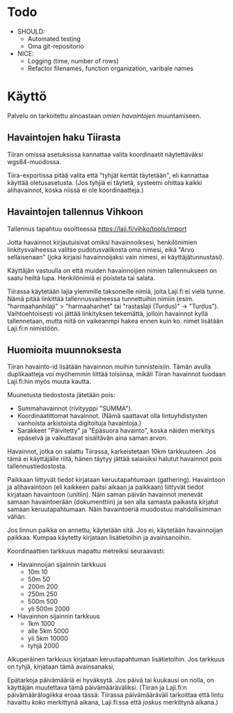 
# Todo

- SHOULD:
  - Automated testing
  - Oma git-repositorio
- NICE:
  - Logging (time, number of rows)
  - Refactor filenames, function organization, varibale names

# Käyttö

Palvelu on tarkoitettu ainoastaan *omien havaintojen* muuntamiseen. 

## Havaintojen haku Tiirasta

Tiiran omissa asetuksissa kannattaa valita koordinaatit näytettäväksi wgs84-muodossa.

Tiira-exportissa pitää valita että "tyhjät kentät täytetään", eli kannattaa käyttää oletusasetusta. (Jos tyhjiä ei täytetä, systeemi ohittaa kaikki alihavainnot, koska niissä ei ole koordinaatteja.)

## Havaintojen tallennus Vihkoon

Tallennus tapahtuu osoitteessa https://laji.fi/vihko/tools/import

Jotta havainnot kirjautuisivat omiksi havainnoiksesi, henkilönimien linkitysvaiheessa valitse pudotusvalikosta oma nimesi, eikä "Arvo sellaisenaan" (joka kirjaisi havainnoijaksi vain nimesi, ei käyttäjätunnustasi).

Käyttäjän vastuulla on että muiden havainnoijien nimien tallennukseen on saatu heiltä lupa. Henkilönimiä ei poisteta tai salata.

Tiirassa käytetään lajia ylemmille taksoneille nimiä, joita Laji.fi ei vielä tunne. Nämä pitää linkittää tallennusvaiheessa tunnettuihin nimiin (esim. "harmaahanhilaji" > "harmaahanhet" tai "rastaslaji (Turdus)" -> "Turdus"). Vaihtoehtoisesti voi jättää linkityksen tekemättä, jolloin havainnot kyllä tallennetaan, mutta niitä on vaikeanmpi hakea ennen kuin ko. nimet lisätään Laji.fi:n nimistöön.

## Huomioita muunnoksesta

Tiiran havainto-id lisätään havainnon muihin tunnisteisiin. Tämän avulla duplikaatteja voi myöhemmin liittää toisiinsa, mikäli Tiiran havainnot tuodaan Laji.fi:hin myös muuta kautta.

Muunetusta tiedostosta jätetään pois:
- Summahavainnot (rivityyppi "SUMMA").
- Koordinaatittomat havainnot. (Nämä saattavat olla lintuyhdistysten vanhoista arkistoista digitoituja havaintoja.)
- Sarakkeet "Päivitetty" ja "Epäsuora havainto", koska näiden merkitys epäselvä ja vaikuttavat sisältävän aina saman arvon.

Havainnot, jotka on salattu Tiirassa, karkeistetaan 10km tarkkuuteen. Jos tämä ei käyttäjälle riitä, hänen täytyy jättää salaisiksi halutut havainnot pois tallennustiedostosta.

Paikkaan liittyvät tiedot kirjataan keruutapahtumaan (gathering). Havaintoon ja alihavaintoon (eli kaikkeen paitsi aikaan ja paikkaan) liittyvät tiedot kirjataan havaintoon (unitiin). Näin saman päivän havainnot menevät samaan havaintoerään (dokumenttiin) ja sen alla samasta paikasta kirjatut samaan keruutapahtumaan. Näin havaintoeriä muodostuu mahdollisimman vähän.

Jos linnun paikka on annettu, käytetään sitä. Jos ei, käytetään havainnoijan paikkaa. Kumpaa käytetty kirjataan lisätietoihin ja avainsanoihin.

Koordinaattien tarkkuus mapattu metreiksi seuraavasti:
- Havainnoijan sijainnin tarkkuus
  - 10m 10
  - 50m  50
  - 200m  200
  - 250m  250
  - 500m  500
  - yli 500m 2000
- Havainnon sijainnin tarkkuus
  - 1km 1000
  - alle 5km  5000
  - yli 5km  10000
  - tyhjä   2000

Alkuperäinen tarkkuus kirjataan keruutapahtuman lisätietoihin. Jos tarkkuus on tyhjä, kirjataan tämä avainsanaksi,

Epätarkoja päivämääriä ei hyväksytä. Jos päivä tai kuukausi on nolla, on käyttäjän muutettava tämä päivämääräväliksi. (Tiiran ja Laji.fi:n päivämäärälogiikka eroaa tässä: Tiirassa päivämääräväli tarkoittaa että lintu havaittu *koko* merkittynä aikana, Laji.fi:ssa että *joskus* merkittynä aikana.)

